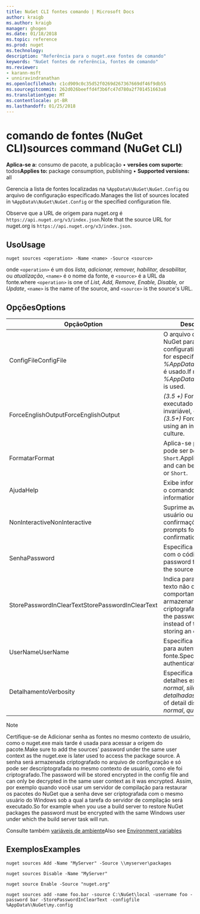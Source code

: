 ```yaml
---
title: NuGet CLI fontes comando | Microsoft Docs
author: kraigb
ms.author: kraigb
manager: ghogen
ms.date: 01/18/2018
ms.topic: reference
ms.prod: nuget
ms.technology: 
description: "Referência para o nuget.exe fontes de comando"
keywords: "NuGet fontes de referência, fontes de comando"
ms.reviewer:
- karann-msft
- unniravindranathan
ms.openlocfilehash: c1cd909c0c35d52f0269d267367669df46f9db55
ms.sourcegitcommit: 262d026beeffd4f3b6fc47d780a2f701451663a8
ms.translationtype: MT
ms.contentlocale: pt-BR
ms.lasthandoff: 01/25/2018
---
```

# <a name="sources-command-nuget-cli"></a><span data-ttu-id="f6384-104">comando de fontes (NuGet CLI)</span><span class="sxs-lookup"><span data-stu-id="f6384-104">sources command (NuGet CLI)</span></span>

<span data-ttu-id="f6384-105">**Aplica-se a:** consumo de pacote, a publicação &bullet; **versões com suporte:** todos</span><span class="sxs-lookup"><span data-stu-id="f6384-105">**Applies to:** package consumption, publishing &bullet; **Supported versions:** all</span></span>

<span data-ttu-id="f6384-106">Gerencia a lista de fontes localizadas na `%AppData%\NuGet\NuGet.Config` ou arquivo de configuração especificado.</span><span class="sxs-lookup"><span data-stu-id="f6384-106">Manages the list of sources located in `%AppData%\NuGet\NuGet.Config` or the specified configuration file.</span></span>

<span data-ttu-id="f6384-107">Observe que a URL de origem para nuget.org é `https://api.nuget.org/v3/index.json`.</span><span class="sxs-lookup"><span data-stu-id="f6384-107">Note that the source URL for nuget.org is `https://api.nuget.org/v3/index.json`.</span></span>

## <a name="usage"></a><span data-ttu-id="f6384-108">Uso</span><span class="sxs-lookup"><span data-stu-id="f6384-108">Usage</span></span>

```cli
nuget sources <operation> -Name <name> -Source <source>
```

<span data-ttu-id="f6384-109">onde `<operation>` é um dos *lista, adicionar, remover, habilitar, desabilitar,* ou *atualização*, `<name>` é o nome da fonte, e `<source>` é a URL da fonte.</span><span class="sxs-lookup"><span data-stu-id="f6384-109">where `<operation>` is one of *List, Add, Remove, Enable, Disable,* or *Update*, `<name>` is the name of the source, and `<source>` is the source's URL.</span></span>

## <a name="options"></a><span data-ttu-id="f6384-110">Opções</span><span class="sxs-lookup"><span data-stu-id="f6384-110">Options</span></span>

| <span data-ttu-id="f6384-111">Opção</span><span class="sxs-lookup"><span data-stu-id="f6384-111">Option</span></span> | <span data-ttu-id="f6384-112">Descrição</span><span class="sxs-lookup"><span data-stu-id="f6384-112">Description</span></span> |
| --- | --- |
| <span data-ttu-id="f6384-113">ConfigFile</span><span class="sxs-lookup"><span data-stu-id="f6384-113">ConfigFile</span></span> | <span data-ttu-id="f6384-114">O arquivo de configuração do NuGet para aplicar.</span><span class="sxs-lookup"><span data-stu-id="f6384-114">The NuGet configuration file to apply.</span></span> <span data-ttu-id="f6384-115">Se não for especificado, *%AppData%\NuGet\NuGet.Config* é usado.</span><span class="sxs-lookup"><span data-stu-id="f6384-115">If not specified, *%AppData%\NuGet\NuGet.Config* is used.</span></span> |
| <span data-ttu-id="f6384-116">ForceEnglishOutput</span><span class="sxs-lookup"><span data-stu-id="f6384-116">ForceEnglishOutput</span></span> | <span data-ttu-id="f6384-117">*(3.5 +)*  Força nuget.exe para ser executado usando uma cultura invariável, com base em inglês.</span><span class="sxs-lookup"><span data-stu-id="f6384-117">*(3.5+)* Forces nuget.exe to run using an invariant, English-based culture.</span></span> |
| <span data-ttu-id="f6384-118">Formatar</span><span class="sxs-lookup"><span data-stu-id="f6384-118">Format</span></span> | <span data-ttu-id="f6384-119">Aplica-se para o `list` ação e pode ser `Detailed` (o padrão) ou `Short`.</span><span class="sxs-lookup"><span data-stu-id="f6384-119">Applies to the `list` action and can be `Detailed` (the default) or `Short`.</span></span> |
| <span data-ttu-id="f6384-120">Ajuda</span><span class="sxs-lookup"><span data-stu-id="f6384-120">Help</span></span> | <span data-ttu-id="f6384-121">Exibe informações de ajuda para o comando.</span><span class="sxs-lookup"><span data-stu-id="f6384-121">Displays help information for the command.</span></span> |
| <span data-ttu-id="f6384-122">NonInteractive</span><span class="sxs-lookup"><span data-stu-id="f6384-122">NonInteractive</span></span> | <span data-ttu-id="f6384-123">Suprime avisos para a entrada do usuário ou confirmações.</span><span class="sxs-lookup"><span data-stu-id="f6384-123">Suppresses prompts for user input or confirmations.</span></span> |
| <span data-ttu-id="f6384-124">Senha</span><span class="sxs-lookup"><span data-stu-id="f6384-124">Password</span></span> | <span data-ttu-id="f6384-125">Especifica a senha para autenticar com o código-fonte.</span><span class="sxs-lookup"><span data-stu-id="f6384-125">Specifies the password for authenticating with the source.</span></span> |
| <span data-ttu-id="f6384-126">StorePasswordInClearText</span><span class="sxs-lookup"><span data-stu-id="f6384-126">StorePasswordInClearText</span></span> | <span data-ttu-id="f6384-127">Indica para armazenar a senha em texto não criptografado em vez do comportamento padrão de armazenar um formato criptografado.</span><span class="sxs-lookup"><span data-stu-id="f6384-127">Indicates to store the password in unencrypted text instead of the default behavior of storing an encrypted form.</span></span> |
| <span data-ttu-id="f6384-128">UserName</span><span class="sxs-lookup"><span data-stu-id="f6384-128">UserName</span></span> | <span data-ttu-id="f6384-129">Especifica o nome de usuário para autenticar com o código-fonte.</span><span class="sxs-lookup"><span data-stu-id="f6384-129">Specifies the user name for authenticating with the source.</span></span> |
| <span data-ttu-id="f6384-130">Detalhamento</span><span class="sxs-lookup"><span data-stu-id="f6384-130">Verbosity</span></span> | <span data-ttu-id="f6384-131">Especifica a quantidade de detalhes exibidos na saída: *normal*, *silencioso*, *detalhadas*.</span><span class="sxs-lookup"><span data-stu-id="f6384-131">Specifies the amount of detail displayed in the output: *normal*, *quiet*, *detailed*.</span></span> |

> [!Note]
> <span data-ttu-id="f6384-132">Certifique-se de Adicionar senha as fontes no mesmo contexto de usuário, como o nuget.exe mais tarde é usada para acessar a origem do pacote.</span><span class="sxs-lookup"><span data-stu-id="f6384-132">Make sure to add the sources' password under the same user context as the nuget.exe is later used to access the package source.</span></span> <span data-ttu-id="f6384-133">A senha será armazenada criptografado no arquivo de configuração e só pode ser descriptografada no mesmo contexto de usuário, como ele foi criptografado.</span><span class="sxs-lookup"><span data-stu-id="f6384-133">The password will be stored encrypted in the config file and can only be decrypted in the same user context as it was encrypted.</span></span> <span data-ttu-id="f6384-134">Assim, por exemplo quando você usar um servidor de compilação para restaurar os pacotes do NuGet que a senha deve ser criptografada com o mesmo usuário do Windows sob a qual a tarefa do servidor de compilação será executado.</span><span class="sxs-lookup"><span data-stu-id="f6384-134">So for example when you use a build server to restore NuGet packages the password must be encrypted with the same Windows user under which  the build server task will run.</span></span>

<span data-ttu-id="f6384-135">Consulte também [variáveis de ambiente](cli-ref-environment-variables.md)</span><span class="sxs-lookup"><span data-stu-id="f6384-135">Also see [Environment variables](cli-ref-environment-variables.md)</span></span>

## <a name="examples"></a><span data-ttu-id="f6384-136">Exemplos</span><span class="sxs-lookup"><span data-stu-id="f6384-136">Examples</span></span>

```cli
nuget sources Add -Name "MyServer" -Source \\myserver\packages

nuget sources Disable -Name "MyServer"

nuget source Enable -Source "nuget.org"

nuget sources add -name foo.bar -source C:\NuGet\local -username foo -password bar -StorePasswordInClearText -configfile %AppData%\NuGet\my.config
```
